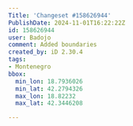 ```yaml
---
Title: 'Changeset #158626944'
PublishDate: 2024-11-01T16:22:22Z
id: 158626944
user: Badojo
comment: Added boundaries
created_by: iD 2.30.4
tags:
- Montenegro
bbox:
  min_lon: 18.7936026
  min_lat: 42.2794326
  max_lon: 18.82232
  max_lat: 42.3446208

---
```

